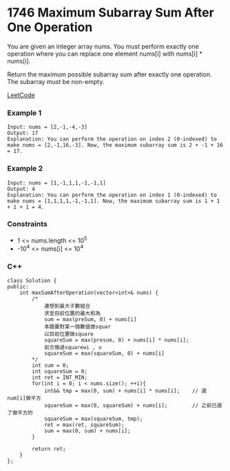 # 1746 Maximum Subarray Sum After One Operation

You are given an integer array nums. You must perform exactly one operation where you can replace one element nums[i] with nums[i] * nums[i]. 

Return the maximum possible subarray sum after exactly one operation. The subarray must be non-empty.

[LeetCode](https://leetcode.cn/problems/can-you-eat-your-favorite-candy-on-your-favorite-day/description/)

### Example 1

```
Input: nums = [2,-1,-4,-3]
Output: 17
Explanation: You can perform the operation on index 2 (0-indexed) to make nums = [2,-1,16,-3]. Now, the maximum subarray sum is 2 + -1 + 16 = 17.
```

### Example 2

```
Input: nums = [1,-1,1,1,-1,-1,1]
Output: 4
Explanation: You can perform the operation on index 1 (0-indexed) to make nums = [1,1,1,1,-1,-1,1]. Now, the maximum subarray sum is 1 + 1 + 1 + 1 = 4.
```

### Constraints

* 1 <= nums.length <= 10<sup>5</sup>
* -10<sup>4</sup> <= nums[i] <= 10<sup>4</sup>

### C++ 

```
class Solution {
public:
    int maxSumAfterOperation(vector<int>& nums) {
        /*
            連想到最大子數組合
            求至目前位置的最大和為
            sum = max(preSum, 0) + nums[i]
            本題要對某一個數值做squar
            以目前位置做square
            squareSum = max(presum, 0) + nums[i] * nums[i];
            前方做過squarewi , u
            squareSum = max(squareSum, 0) + nums[i]
        */
        int sum = 0;
        int squareSum = 0;
        int ret = INT_MIN;
        for(int i = 0; i < nums.size(); ++i){
            int&& tmp = max(0, sum) + nums[i] * nums[i];    // 選num[i]做平方
            squareSum = max(0, squareSum) + nums[i];        // 之前已選了做平方的
            squareSum = max(squareSum, tmp);
            ret = max(ret, squareSum);
            sum = max(0, sum) + nums[i]; 
        }

        return ret;
    }
};
```